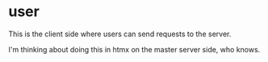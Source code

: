 # user

This is the client side where users can send requests to the server.

I'm thinking about doing this in htmx on the master server side, who knows.
